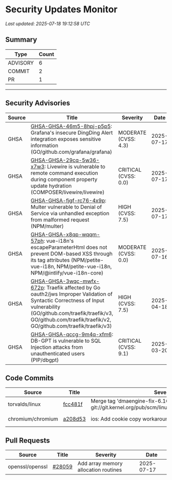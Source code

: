 # Security Updates Monitor

*Last updated: 2025-07-18 19:12:58 UTC*

## Summary
| Type | Count |
|------|-------|
| ADVISORY | 6 |
| COMMIT | 2 |
| PR | 1 |

---

## Security Advisories

| Source | Title | Severity | Date |
|--------|-------|----------|------|
| GHSA | [GHSA-GHSA-46m5-8hpj-p5p5](https://github.com/advisories/GHSA-46m5-8hpj-p5p5): Grafana's insecure DingDing Alert integration exposes sensitive information (GO/github.com/grafana/grafana) | MODERATE (CVSS: 4.3) | 2025-07-17 |
| GHSA | [GHSA-GHSA-29cq-5w36-x7w3](https://github.com/advisories/GHSA-29cq-5w36-x7w3): Livewire is vulnerable to remote command execution during component property update hydration (COMPOSER/livewire/livewire) | CRITICAL (CVSS: 0.0) | 2025-07-17 |
| GHSA | [GHSA-GHSA-fjgf-rc76-4x9p](https://github.com/advisories/GHSA-fjgf-rc76-4x9p): Multer vulnerable to Denial of Service via unhandled exception from malformed request (NPM/multer) | HIGH (CVSS: 7.5) | 2025-07-17 |
| GHSA | [GHSA-GHSA-x8qp-wqqm-57ph](https://github.com/advisories/GHSA-x8qp-wqqm-57ph): vue-i18n's escapeParameterHtml does not prevent DOM-based XSS through its tag attributes (NPM/petite-vue-i18n, NPM/petite-vue-i18n, NPM/@intlify/vue-i18n-core) | MODERATE (CVSS: 0.0) | 2025-07-16 |
| GHSA | [GHSA-GHSA-3wqc-mwfx-672p](https://github.com/advisories/GHSA-3wqc-mwfx-672p): Traefik affected by Go oauth2/jws Improper Validation of Syntactic Correctness of Input vulnerability (GO/github.com/traefik/traefik/v3, GO/github.com/traefik/traefik/v2, GO/github.com/traefik/traefik/v3) | HIGH (CVSS: 7.5) | 2025-04-18 |
| GHSA | [GHSA-GHSA-qccg-9m4q-xfm6](https://github.com/advisories/GHSA-qccg-9m4q-xfm6): DB-GPT is vulnerable to SQL Injection attacks from unauthenticated users (PIP/dbgpt) | CRITICAL (CVSS: 9.1) | 2025-03-20 |

## Code Commits

| Source | Title | Severity | Date |
|--------|-------|----------|------|
| torvalds/linux | [fcc481f](https://github.com/torvalds/linux/commit/fcc481f76b291798ff1e3054c8a8602937087cb3) | Merge tag 'dmaengine-fix-6.16' of git://git.kernel.org/pub/scm/linux/kernel/git/vkoul/dmaengine | 2025-07-18 |
| chromium/chromium | [a208d53](https://github.com/chromium/chromium/commit/a208d5386e0c91483a366b865124610bb1e0b587) | ios: Add cookie copy workaround for SkipCookieCaching | 2025-07-18 |

## Pull Requests

| Source | Title | Severity | Date |
|--------|-------|----------|------|
| openssl/openssl | [#28059](https://github.com/openssl/openssl/pull/28059) | Add array memory allocation routines | 2025-07-17 |

